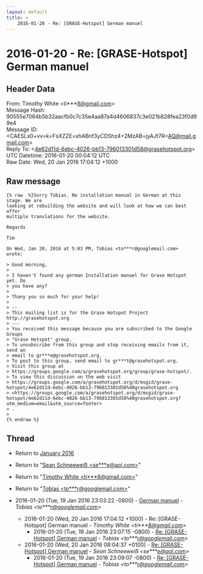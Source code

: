 ```yaml
---
layout: default
title: >
    2016-01-20 - Re: [GRASE-Hotspot] German manuel
---
```


# 2016-01-20 - Re: [GRASE-Hotspot] German manuel

## Header Data

From: Timothy White \<ti***8@gmail.com\><br>
Message Hash: 90555e7064b5b32aacfb0c7c35e4aa87a4d4606837c3e021b828fea23f0d99e4<br>
Message ID: \<CAESLx0+vv=k=FsXZZE=xhABnf3yCDShz4+2MzAB=jyAJt7R=AQ@mail.gmail.com\><br>
Reply To: \<4e62d11d-6ebc-4026-bb13-796013301d58@grasehotspot.org\><br>
UTC Datetime: 2016-01-20 00:04:12 UTC<br>
Raw Date: Wed, 20 Jan 2016 17:04:12 +1000<br>

## Raw message

```
{% raw  %}Sorry Tobias. No installation manual in German at this stage. We are
looking at rebuilding the website and will look at how we can best offer
multiple translations for the website.

Regards

Tim

On Wed, Jan 20, 2016 at 5:03 PM, Tobias <to***r@googlemail.com>
wrote:

> Good morning,
>
> I haven't found any german Installation manuel for Grase Hotspot yet. Do
> you have any?
>
> Thany you so much for your help!
>
> --
> This mailing list is for the Grase Hotspot Project http://grasehotspot.org
> ---
> You received this message because you are subscribed to the Google Groups
> "Grase Hotspot" group.
> To unsubscribe from this group and stop receiving emails from it, send an
> email to gr***e@grasehotspot.org.
> To post to this group, send email to gr***t@grasehotspot.org.
> Visit this group at
> https://groups.google.com/a/grasehotspot.org/group/grase-hotspot/.
> To view this discussion on the web visit
> https://groups.google.com/a/grasehotspot.org/d/msgid/grase-hotspot/4e62d11d-6ebc-4026-bb13-796013301d58%40grasehotspot.org
> <https://groups.google.com/a/grasehotspot.org/d/msgid/grase-hotspot/4e62d11d-6ebc-4026-bb13-796013301d58%40grasehotspot.org?utm_medium=email&utm_source=footer>
> .
>
{% endraw %}
```

## Thread

+ Return to [January 2016](/archive/2016/01)

+ Return to "[Sean Schneeweiß <se***e<span>@</span>aol.com>](/authors/se___e_at_aol_com)"
+ Return to "[Timothy White <ti***8<span>@</span>gmail.com>](/authors/ti___8_at_gmail_com)"
+ Return to "[Tobias <to***r<span>@</span>googlemail.com>](/authors/to___r_at_googlemail_com)"

+ 2016-01-20 (Tue, 19 Jan 2016 23:03:22 -0800) - [German manuel](/archive/2016/01/987ac5f05d5a9cdba90e045a1fac7f4f3ed83cfd920f021e7d22dfaca3893c93) - _Tobias \<to***r@googlemail.com\>_
  + 2016-01-20 (Wed, 20 Jan 2016 17:04:12 +1000) - Re: [GRASE-Hotspot] German manuel - _Timothy White \<ti***8@gmail.com\>_
    + 2016-01-20 (Tue, 19 Jan 2016 23:07:15 -0800) - [Re: [GRASE-Hotspot] German manuel](/archive/2016/01/3a696c07077bdcd9aa45d47f40d23b4d4f5785d77a17e14071b27adf4ca2e097) - _Tobias \<to***r@googlemail.com\>_
  + 2016-01-20 (Wed, 20 Jan 2016 08:04:37 +0100) - [Re: [GRASE-Hotspot] German manuel](/archive/2016/01/1c48fc3b7d8d6b04c31f7823529e747659d51b5cbf28969480b8aa6d921e2c0c) - _Sean Schneeweiß \<se***e@aol.com\>_
    + 2016-01-20 (Tue, 19 Jan 2016 23:09:07 -0800) - [Re: [GRASE-Hotspot] German manuel](/archive/2016/01/e136ca3970cdf8578d1a2d1125e5288d16e4a079252be442aea2f8a418df05fd) - _Tobias \<to***r@googlemail.com\>_

